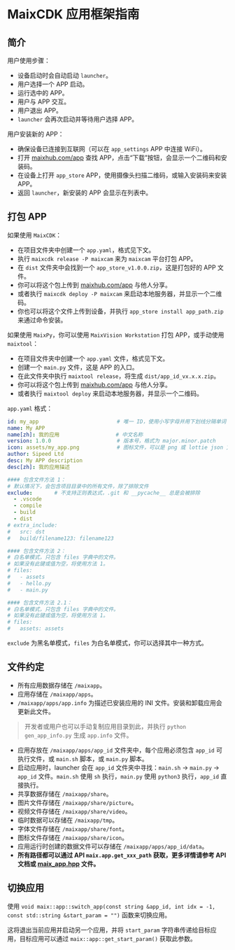 MaixCDK 应用框架指南
=======

## 简介

用户使用步骤：
* 设备启动时会自动启动 `launcher`。
* 用户选择一个 APP 启动。
* 运行选中的 APP。
* 用户与 APP 交互。
* 用户退出 APP。
* `launcher` 会再次启动并等待用户选择 APP。

用户安装新的 APP：
* 确保设备已连接到互联网（可以在 `app_settings` APP 中连接 WiFi）。
* 打开 [maixhub.com/app](https://maixhub.com/app) 查找 APP，点击“下载”按钮，会显示一个二维码和安装码。
* 在设备上打开 `app_store` APP，使用摄像头扫描二维码，或输入安装码来安装 APP。
* 返回 `launcher`，新安装的 APP 会显示在列表中。

## 打包 APP

如果使用 `MaixCDK`：
* 在项目文件夹中创建一个 `app.yaml`，格式见下文。
* 执行 `maixcdk release -P maixcam` 来为 `maixcam` 平台打包 APP。
* 在 `dist` 文件夹中会找到一个 `app_store_v1.0.0.zip`，这是打包好的 APP 文件。
* 你可以将这个包上传到 [maixhub.com/app](https://maixhub.com/app) 与他人分享。
* 或者执行 `maixcdk deploy -P maixcam` 来启动本地服务器，并显示一个二维码。
* 你也可以将这个文件上传到设备，并执行 `app_store install app_path.zip` 来通过命令安装。

如果使用 `MaixPy`，你可以使用 `MaixVision Workstation` 打包 APP，或手动使用 `maixtool`：
* 在项目文件夹中创建一个 `app.yaml` 文件，格式见下文。
* 创建一个 `main.py` 文件，这是 APP 的入口。
* 在此文件夹中执行 `maixtool release`，将生成 `dist/app_id_vx.x.x.zip`。
* 你可以将这个包上传到 [maixhub.com/app](https://maixhub.com/app) 与他人分享。
* 或者执行 `maixtool deploy` 来启动本地服务器，并显示一个二维码。

`app.yaml` 格式：

```yaml
id: my_app                         # 唯一 ID，使用小写字母并用下划线分隔单词
name: My APP
name[zh]: 我的应用                  # 中文名称
version: 1.0.0                     # 版本号，格式为 major.minor.patch
icon: assets/my_app.png            # 图标文件，可以是 png 或 lottie json 文件，或为空
author: Sipeed Ltd
desc: My APP description
desc[zh]: 我的应用描述

#### 包含文件方法 1：
# 默认情况下，会包含项目目录中的所有文件，除了排除文件
exclude:       # 不支持正则表达式，.git 和 __pycache__ 总是会被排除
  - .vscode
  - compile
  - build
  - dist
# extra_include:
#   src: dst
#   build/filename123: filename123

#### 包含文件方法 2：
# 白名单模式，只包含 files 字典中的文件。
# 如果没有此键或值为空，将使用方法 1。
# files:
#   - assets
#   - hello.py
#   - main.py

#### 包含文件方法 2.1：
# 白名单模式，只包含 files 字典中的文件。
# 如果没有此键或值为空，将使用方法 1。
# files:
#   assets: assets

```

`exclude` 为黑名单模式，`files` 为白名单模式，你可以选择其中一种方式。

## 文件约定

* 所有应用数据存储在 `/maixapp`。
* 应用存储在 `/maixapp/apps`。
* `/maixapp/apps/app.info` 为描述已安装应用的 INI 文件。安装和卸载应用会更新此文件。
> 开发者或用户也可以手动复制应用目录到此，并执行 `python gen_app_info.py` 生成 `app.info` 文件。
* 应用存放在 `/maixapp/apps/app_id` 文件夹中，每个应用必须包含 `app_id` 可执行文件，或 `main.sh` 脚本，或 `main.py` 脚本。
* 启动应用时，launcher 会在 `app_id` 文件夹中寻找：`main.sh` -> `main.py` -> `app_id` 文件。`main.sh` 使用 `sh` 执行，`main.py` 使用 `python3` 执行，`app_id` 直接执行。
* 共享数据存储在 `/maixapp/share`。
* 图片文件存储在 `/maixapp/share/picture`。
* 视频文件存储在 `/maixapp/share/video`。
* 临时数据可以存储在 `/maixapp/tmp`。
* 字体文件存储在 `/maixapp/share/font`。
* 图标文件存储在 `/maixapp/share/icon`。
* 应用运行时创建的数据文件可以存储在 `/maixapp/apps/app_id/data`。
* **所有路径都可以通过 API `maix.app.get_xxx_path` 获取，更多详情请参考 API 文档或 [maix_app.hpp](https://github.com/sipeed/MaixCDK/blob/main/components/basic/include/maix_app.hpp) 文件。**

## 切换应用

使用 `void maix::app::switch_app(const string &app_id, int idx = -1, const std::string &start_param = "")` 函数来切换应用。

这将退出当前应用并启动另一个应用，并将 `start_param` 字符串传递给目标应用，目标应用可以通过 `maix::app::get_start_param()` 获取此参数。
